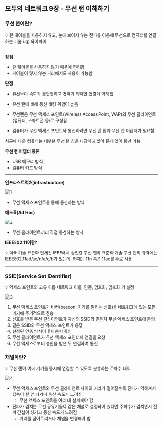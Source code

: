 ## 모두의 네트워크 9장 - 무선 랜 이해하기

### 무선 랜이란?

<aside>
💡 랜 케이블을 사용하지 않고, 눈에 보이지 않는 전파를 이용해 무선으로 컴퓨터를 연결하는 기술
i.g) 와이파이

</aside>
<br>

**장점**

- 랜 케이블을 사용하지 않기 때문에 편리함
- 케이블이 닿지 않는 거리에서도 사용이 가능함

**단점**

- 유선보다 속도가 불안정하고 전파가 약하면 연결이 약해짐
- 유선 랜에 비해 통신 해킹 위험이 높음

- 무선랜은 무선 액세스 포인트(Wireless Access Point, WAP)와 무선 클라이언트(컴퓨터, 스마트폰 등)로 구성됨

- 컴퓨터가 무선 액세스 포인트와 통신하려면 무선 랜 칩과 무선 랜 어댑터가 필요함

최근에 나온 컴퓨터는 대부분 무선 랜 칩을 내장하고 있어 문제 없이 통신 가능

**무선 랜 어댑터 종류**

- USB 메모리 방식
- 컴퓨터 카드 방식

---

**인프라스트럭처(infrastructure)**

![1](https://github.com/Ajeong-Im/Ajeong-Im/assets/86238348/585de797-4e1c-4c73-ad74-977be0e30fb5)

- 무선 액세스 포인트를 통해 통신하는 방식

**애드훅(Ad Hoc)**

![2](https://github.com/Ajeong-Im/Ajeong-Im/assets/86238348/acd36561-d2c9-41c4-a50e-9c61d649972b)

- 무선 클라이언트끼리 직접 통신하는 방식

**IEEE802.11이란?**

<aside>
💡 미국 기술 표준화 단체인 IEEE에서 승인한 무선 랜의 표준화 기술
무선 랜의 규격에는 IEEE802.11ad/ac/n/a/g/b가 있는데, 현재는 11n 혹은 11ac를 주로 사용

</aside>

---

### SSID(Service Set IDentifier)

<aside>
💡 액세스 포인트의 고유 이름
네트워크 이름, 인증, 암호화, 암호화 키 설정

</aside>

![3](https://github.com/Ajeong-Im/Ajeong-Im/assets/86238348/ece6ee21-586b-4807-b8cb-ae64cd747a2d)

1. 무선 액세스 포인트가 비컨(beacon: 자기를 알리는 신호)을 네트워크에 있는 모든 기기에 주기적으로 전송
2. 신호를 받은 무선 클라이언트가 자신의 SSID와 같은지 무선 엑세스 포인트에 문의
3. 같은 SSID의 무선 액세스 포인트가 응답
4. 설정된 인증 방식이 올바른지 확인
5. 무선 클라이언트가 무선 액세스 포인터에 연결을 요청
6. 무선 액세스로부터 승인을 받은 뒤 연결하여 통신

### 채널이란?

<aside>
💡 무선 랜이 여러 기기를 동시에 연결할 수 있도록 분할하는 주파수 대역

</aside>

![4](https://github.com/Ajeong-Im/Ajeong-Im/assets/86238348/5f9e07ea-93f9-4c94-adeb-13c5f661cee1)

- 무선 액세스 포인트와 무선 클라이언트 사이의 거리가 멀어질수록 전파가 약해져서 접속이 잘 안 되거나 통신 속도가 느려짐
  - 무선 액세스 포인트를 여러 대 설치해야 함
- 전파가 겹치는 무선 공유기들이 같은 채널로 설정되어 있다면 주파수가 겹치면서 전파 간섭이 생기고 통신 속도가 느려짐
  - 거리를 떨어트리거나 채널을 변경해야 함
